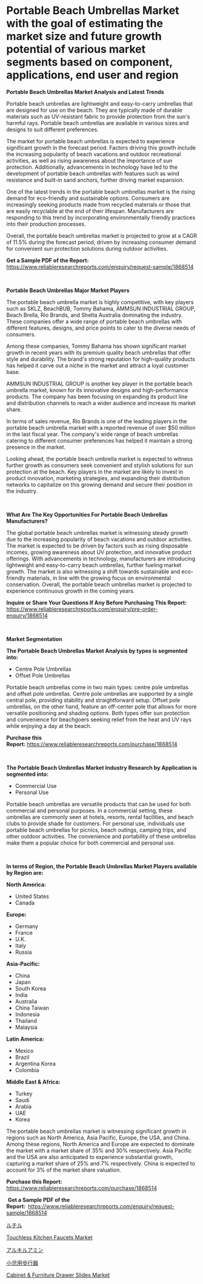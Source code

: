 <p><h1>Portable Beach Umbrellas Market with the goal of estimating the market size and future growth potential of various market segments based on component, applications, end user and region</h1></p><p><strong>Portable Beach Umbrellas Market Analysis and Latest Trends</strong></p>
<p><p>Portable beach umbrellas are lightweight and easy-to-carry umbrellas that are designed for use on the beach. They are typically made of durable materials such as UV-resistant fabric to provide protection from the sun's harmful rays. Portable beach umbrellas are available in various sizes and designs to suit different preferences.</p><p>The market for portable beach umbrellas is expected to experience significant growth in the forecast period. Factors driving this growth include the increasing popularity of beach vacations and outdoor recreational activities, as well as rising awareness about the importance of sun protection. Additionally, advancements in technology have led to the development of portable beach umbrellas with features such as wind resistance and built-in sand anchors, further driving market expansion.</p><p>One of the latest trends in the portable beach umbrellas market is the rising demand for eco-friendly and sustainable options. Consumers are increasingly seeking products made from recycled materials or those that are easily recyclable at the end of their lifespan. Manufacturers are responding to this trend by incorporating environmentally friendly practices into their production processes.</p><p>Overall, the portable beach umbrellas market is projected to grow at a CAGR of 11.5% during the forecast period, driven by increasing consumer demand for convenient sun protection solutions during outdoor activities.</p></p>
<p><strong>Get a Sample PDF of the Report:&nbsp;</strong> <a href="https://www.reliableresearchreports.com/enquiry/request-sample/1868514">https://www.reliableresearchreports.com/enquiry/request-sample/1868514</a></p>
<p>&nbsp;</p>
<p><strong>Portable Beach Umbrellas Major Market Players</strong></p>
<p><p>The portable beach umbrella market is highly competitive, with key players such as SKLZ, BeachBUB, Tommy Bahama, AMMSUN INDUSTRIAL GROUP, Beach Brella, Rio Brands, and Shelta Australia dominating the industry. These companies offer a wide range of portable beach umbrellas with different features, designs, and price points to cater to the diverse needs of consumers.</p><p>Among these companies, Tommy Bahama has shown significant market growth in recent years with its premium quality beach umbrellas that offer style and durability. The brand's strong reputation for high-quality products has helped it carve out a niche in the market and attract a loyal customer base.</p><p>AMMSUN INDUSTRIAL GROUP is another key player in the portable beach umbrella market, known for its innovative designs and high-performance products. The company has been focusing on expanding its product line and distribution channels to reach a wider audience and increase its market share.</p><p>In terms of sales revenue, Rio Brands is one of the leading players in the portable beach umbrella market with a reported revenue of over $50 million in the last fiscal year. The company's wide range of beach umbrellas catering to different consumer preferences has helped it maintain a strong presence in the market.</p><p>Looking ahead, the portable beach umbrella market is expected to witness further growth as consumers seek convenient and stylish solutions for sun protection at the beach. Key players in the market are likely to invest in product innovation, marketing strategies, and expanding their distribution networks to capitalize on this growing demand and secure their position in the industry.</p></p>
<p>&nbsp;</p>
<p><strong>What Are The Key Opportunities For Portable Beach Umbrellas Manufacturers?</strong></p>
<p><p>The global portable beach umbrellas market is witnessing steady growth due to the increasing popularity of beach vacations and outdoor activities. The market is expected to be driven by factors such as rising disposable incomes, growing awareness about UV protection, and innovative product offerings. With advancements in technology, manufacturers are introducing lightweight and easy-to-carry beach umbrellas, further fueling market growth. The market is also witnessing a shift towards sustainable and eco-friendly materials, in line with the growing focus on environmental conservation. Overall, the portable beach umbrellas market is projected to experience continuous growth in the coming years.</p></p>
<p><strong>Inquire or Share Your Questions If Any Before Purchasing This Report:</strong> <a href="https://www.reliableresearchreports.com/enquiry/pre-order-enquiry/1868514">https://www.reliableresearchreports.com/enquiry/pre-order-enquiry/1868514</a></p>
<p>&nbsp;</p>
<p><strong>Market Segmentation</strong></p>
<p><strong>The Portable Beach Umbrellas Market Analysis by types is segmented into:</strong></p>
<p><ul><li>Centre Pole Umbrellas</li><li>Offset Pole Umbrellas</li></ul></p>
<p><p>Portable beach umbrellas come in two main types: centre pole umbrellas and offset pole umbrellas. Centre pole umbrellas are supported by a single central pole, providing stability and straightforward setup. Offset pole umbrellas, on the other hand, feature an off-center pole that allows for more versatile positioning and shading options. Both types offer sun protection and convenience for beachgoers seeking relief from the heat and UV rays while enjoying a day at the beach.</p></p>
<p><strong>Purchase this Report:&nbsp;</strong><a href="https://www.reliableresearchreports.com/purchase/1868514">https://www.reliableresearchreports.com/purchase/1868514</a></p>
<p>&nbsp;</p>
<p><strong>The Portable Beach Umbrellas Market Industry Research by Application is segmented into:</strong></p>
<p><ul><li>Commercial Use</li><li>Personal Use</li></ul></p>
<p><p>Portable beach umbrellas are versatile products that can be used for both commercial and personal purposes. In a commercial setting, these umbrellas are commonly seen at hotels, resorts, rental facilities, and beach clubs to provide shade for customers. For personal use, individuals use portable beach umbrellas for picnics, beach outings, camping trips, and other outdoor activities. The convenience and portability of these umbrellas make them a popular choice for both commercial and personal use.</p></p>
<p>&nbsp;</p>
<p><strong>In terms of Region, the Portable Beach Umbrellas Market Players available by Region are:</strong></p>
<p>
    <p> <strong> North America: </strong>
        <ul>
            <li>United States</li>
            <li>Canada</li>
        </ul>
        </p> 
    <p> <strong> Europe: </strong>
        <ul>
            <li>Germany</li>
            <li>France</li>
            <li>U.K.</li>
            <li>Italy</li>
            <li>Russia</li>
        </ul>
        </p> 
    <p> <strong> Asia-Pacific: </strong>
        <ul>
            <li>China</li>
            <li>Japan</li>
            <li>South Korea</li>
            <li>India</li>
            <li>Australia</li>
            <li>China Taiwan</li>
            <li>Indonesia</li>
            <li>Thailand</li>
            <li>Malaysia</li>
        </ul>
        </p> 
    <p> <strong> Latin America: </strong>
        <ul>
            <li>Mexico</li>
            <li>Brazil</li>
            <li>Argentina Korea</li>
            <li>Colombia</li>
        </ul>
        </p> 
    <p> <strong> Middle East & Africa: </strong>
        <ul>
            <li>Turkey</li>
            <li>Saudi</li>
            <li>Arabia</li>
            <li>UAE</li>
            <li>Korea</li>
        </ul>
    </p>
    </p>
<p><p>The portable beach umbrellas market is witnessing significant growth in regions such as North America, Asia Pacific, Europe, the USA, and China. Among these regions, North America and Europe are expected to dominate the market with a market share of 35% and 30% respectively. Asia Pacific and the USA are also anticipated to experience substantial growth, capturing a market share of 25% and 7% respectively. China is expected to account for 3% of the market share valuation.</p></p>
<p><strong>Purchase this Report: </strong><a href="https://www.reliableresearchreports.com/purchase/1868514">https://www.reliableresearchreports.com/purchase/1868514</a></p>
<p>&nbsp;<strong>Get a Sample PDF of the Report:&nbsp;&nbsp;</strong><a href="https://www.reliableresearchreports.com/enquiry/request-sample/1868514">https://www.reliableresearchreports.com/enquiry/request-sample/1868514</a></p>
<p><strong></strong></p>
<p><p><a href="https://github.com/mcbeesbxa270/Market-Research-Report-List-1/blob/main/27401533117.md">ルチル</a></p><p><a href="https://github.com/mahnoor2003/Market-Research-Report-List-3/blob/main/touchless-kitchen-faucets-market.md">Touchless Kitchen Faucets Market</a></p><p><a href="https://github.com/ksxzwxabcuynh011/Market-Research-Report-List-1/blob/main/92051403116.md">アルキルアミン</a></p><p><a href="https://medium.com/@shade463/%E5%B0%8F%E5%85%90%E7%94%A8%E6%AD%A9%E8%A1%8C%E5%99%A8%E5%B8%82%E5%A0%B4%E3%81%AF%E5%B8%82%E5%A0%B4%E3%82%B7%E3%82%A7%E3%82%A2-%E5%B8%82%E5%A0%B4%E5%8B%95%E5%90%91-%E5%B8%82%E5%A0%B4%E6%88%90%E9%95%B7%E3%81%AB%E9%96%A2%E3%81%99%E3%82%8B%E6%83%85%E5%A0%B1%E3%82%92%E6%8F%90%E4%BE%9B%E3%81%97%E3%81%BE%E3%81%99-daba32e738fe">小児用歩行器</a></p><p><a href="https://github.com/juancolorado15/Market-Research-Report-List-1/blob/main/cabinet-furniture-drawer-slides-market.md">Cabinet & Furniture Drawer Slides Market</a></p></p>